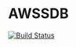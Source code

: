 # AWSSDB

[![Build Status](https://travis-ci.org/samoconnor/AWSSDB.jl.svg?branch=master)](https://travis-ci.org/samoconnor/AWSSDB.jl)
